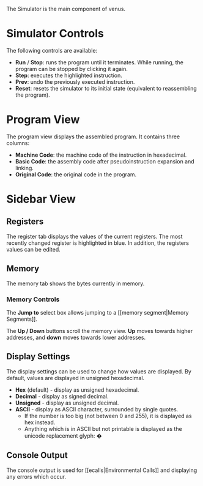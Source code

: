 The Simulator is the main component of venus.

# Simulator Controls

The following controls are available:

* __Run__ / __Stop__: runs the program until it terminates. While running, the program can be stopped by clicking it again.
* __Step__: executes the highlighted instruction.
* __Prev__: undo the previously executed instruction.
* __Reset__: resets the simulator to its initial state (equivalent to reassembling the program).

# Program View

The program view displays the assembled program. It contains three columns:

* __Machine Code__: the machine code of the instruction in hexadecimal.
* __Basic Code__: the assembly code after pseudoinstruction expansion and linking.
* __Original Code__: the original code in the program.

# Sidebar View

## Registers

The register tab displays the values of the current registers. The most recently changed register is highlighted in blue. In addition, the registers values can be edited.

## Memory

The memory tab shows the bytes currently in memory.

### Memory Controls

The __Jump to__ select box allows jumping to a [[memory segment|Memory Segments]].

The __Up / Down__ buttons scroll the memory view. __Up__ moves towards higher addresses, and __down__ moves towards lower addresses.

## Display Settings

The display settings can be used to change how values are displayed. By default, values are displayed in unsigned hexadecimal.

* __Hex__ (default) - display as unsigned hexadecimal.
* __Decimal__ - display as signed decimal.
* __Unsigned__ - display as unsigned decimal.
* __ASCII__ - display as ASCII character, surrounded by single quotes.
    * If the number is too big (not between 0 and 255), it is displayed as hex instead.
    * Anything which is in ASCII but not printable is displayed as the unicode replacement glyph: �

## Console Output

The console output is used for [[ecalls|Environmental Calls]] and displaying any errors which occur.